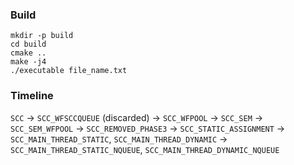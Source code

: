 ### Build

```
mkdir -p build
cd build
cmake ..
make -j4
./executable file_name.txt

```

### Timeline

`SCC` -> `SCC_WFSCCQUEUE` (discarded) -> `SCC_WFPOOL` -> `SCC_SEM` -> `SCC_SEM_WFPOOL` -> `SCC_REMOVED_PHASE3` -> `SCC_STATIC_ASSIGNMENT` -> `SCC_MAIN_THREAD_STATIC`, `SCC_MAIN_THREAD_DYNAMIC` -> `SCC_MAIN_THREAD_STATIC_NQUEUE`, `SCC_MAIN_THREAD_DYNAMIC_NQUEUE`